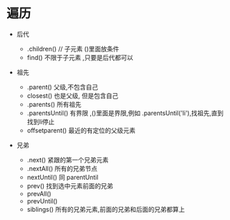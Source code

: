 # 遍历
* 后代
    * .children() // 子元素 ()里面放条件
    * find()  不限于子元素 ,只要是后代都可以
* 祖先
    * .parent() 父级,不包含自己
    * closest()  也是父级, 但是包含自己
    * .parents() 所有祖先
    * .parentsUntil() 有界限  ,()里面是界限,例如 .parentsUntil('li'),找祖先,直到找到li停止
    * offsetparent()  最近的有定位的父级元素

* 兄弟
    * .next()  紧跟的第一个兄弟元素
    * .nextAll() 所有的兄弟节点
    * nextUntil() 同 parentUntil 
    * prev()  找到选中元素前面的兄弟
    * prevAll()
    * prevUntil() 
    * siblings()  所有的兄弟元素,前面的兄弟和后面的兄弟都算上